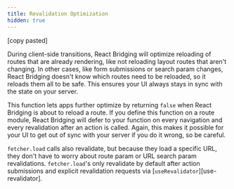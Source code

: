 ```yaml
---
title: Revalidation Optimization
hidden: true
---
```


[copy pasted]

During client-side transitions, React Bridging will optimize reloading of routes that are already rendering, like not reloading layout routes that aren't changing. In other cases, like form submissions or search param changes, React Bridging doesn't know which routes need to be reloaded, so it reloads them all to be safe. This ensures your UI always stays in sync with the state on your server.

This function lets apps further optimize by returning `false` when React Bridging is about to reload a route. If you define this function on a route module, React Bridging will defer to your function on every navigation and every revalidation after an action is called. Again, this makes it possible for your UI to get out of sync with your server if you do it wrong, so be careful.

`fetcher.load` calls also revalidate, but because they load a specific URL, they don't have to worry about route param or URL search param revalidations. `fetcher.load`'s only revalidate by default after action submissions and explicit revalidation requests via [`useRevalidator`][use-revalidator].
